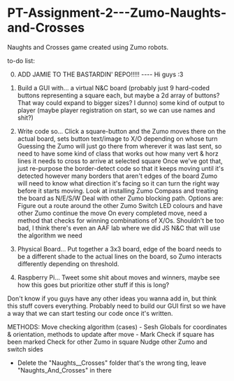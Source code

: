 # PT-Assignment-2---Zumo-Naughts-and-Crosses
Naughts and Crosses game created using Zumo robots.

to-do list:

0. ADD JAMIE TO THE BASTARDIN' REPO!!!!! ---- Hi guys :3

1. Build a GUI with...
		a virtual N&C board (probably just 9 hard-coded buttons representing a square each, but maybe a 2d array of buttons? That way could expand to bigger sizes? I dunno)
		some kind of output to player (maybe player registration on start, so we can use names and shit?)

2. Write code so...
		Click a square-button and the Zumo moves there on the actual board, sets button text/image to X/O depending on whose turn
		Guessing the Zumo will just go there from wherever it was last sent, so need to have some kind of class that works out how many vert & horz lines it needs to cross to arrive at selected square
		Once we've got that, just re-purpose the border-detect code so that it keeps moving until it's detected however many borders that aren't edges of the board
		Zumo will need to know what direction it's facing so it can turn the right way before it starts moving.
		Look at installing Zumo Compass and treating the board as N/E/S/W
		Deal with other Zumo blocking path. Options are:
							Figure out a route around the other Zumo
							Switch LED colours and have other Zumo continue the move
		On every completed move, need a method that checks for winning combinations of X/Os. Shouldn't be too bad, I think there's even an AAF lab where we did JS N&C that will use the algorithm we need

3. Physical Board...
		Put together a 3x3 board, edge of the board needs to be a different shade to the actual lines on the board, so Zumo interacts differently depending on threshold.

4. Raspberry Pi...
		Tweet some shit about moves and winners, maybe see how this goes but prioritize other stuff if this is long?

Don't know if you guys have any other ideas you wanna add in, but think this stuff covers everything. Probably need to build our GUI first so we have a way that we can start testing our code once it's written.

METHODS:
	Move checking algorithm (cases) - Sesh
	Globals for coordinates & orientation, methods to update after move - Mark
	Check if square has been marked
	Check for other Zumo in square
	Nudge other Zumo and switch sides
	
+ Delete the "Naughts__Crosses" folder that's the wrong ting, leave "Naughts_And_Crosses" in there

